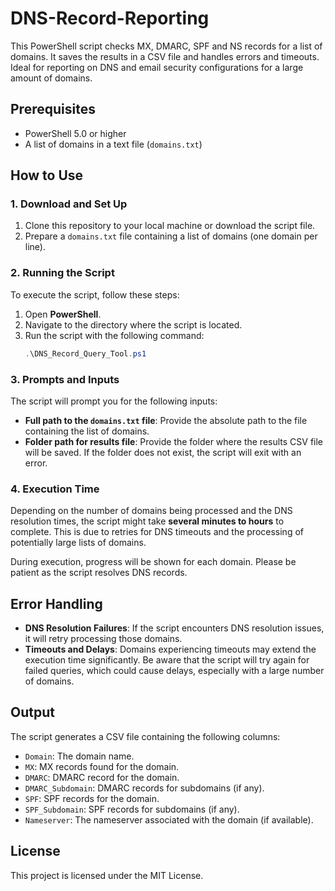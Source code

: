 # DNS-Record-Reporting
This PowerShell script checks MX, DMARC, SPF and NS records for a list of domains. It saves the results in a CSV file and handles errors and timeouts. Ideal for reporting on DNS and email security configurations for a large amount of domains.

## Prerequisites

- PowerShell 5.0 or higher
- A list of domains in a text file (`domains.txt`)

## How to Use

### 1. Download and Set Up

1. Clone this repository to your local machine or download the script file.
2. Prepare a `domains.txt` file containing a list of domains (one domain per line).

### 2. Running the Script

To execute the script, follow these steps:

1. Open **PowerShell**.
2. Navigate to the directory where the script is located.
3. Run the script with the following command:
   ```powershell
   .\DNS_Record_Query_Tool.ps1
   ```

### 3. Prompts and Inputs

The script will prompt you for the following inputs:

- **Full path to the `domains.txt` file**: Provide the absolute path to the file containing the list of domains.
- **Folder path for results file**: Provide the folder where the results CSV file will be saved. If the folder does not exist, the script will exit with an error.

### 4. Execution Time

Depending on the number of domains being processed and the DNS resolution times, the script might take **several minutes to hours** to complete. This is due to retries for DNS timeouts and the processing of potentially large lists of domains.

During execution, progress will be shown for each domain. Please be patient as the script resolves DNS records.

## Error Handling

- **DNS Resolution Failures**: If the script encounters DNS resolution issues, it will retry processing those domains.
- **Timeouts and Delays**: Domains experiencing timeouts may extend the execution time significantly. Be aware that the script will try again for failed queries, which could cause delays, especially with a large number of domains.

## Output

The script generates a CSV file containing the following columns:

- `Domain`: The domain name.
- `MX`: MX records found for the domain.
- `DMARC`: DMARC record for the domain.
- `DMARC_Subdomain`: DMARC records for subdomains (if any).
- `SPF`: SPF records for the domain.
- `SPF_Subdomain`: SPF records for subdomains (if any).
- `Nameserver`: The nameserver associated with the domain (if available).

## License

This project is licensed under the MIT License.
